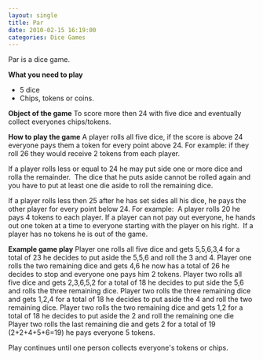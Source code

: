 ```yaml
---
layout: single
title: Par
date: 2010-02-15 16:19:00
categories: Dice Games
---
```

Par is a dice game.

<strong>What you need to play</strong>
<ul>
	<li>5 dice</li>
	<li>Chips, tokens or coins.</li>
</ul>
<strong>Object of the game</strong>
To score more then 24 with five dice and eventually collect everyones chips/tokens.

<strong>How to play the game</strong>
A player rolls all five dice, if the score is above 24 everyone pays them a token for every point above 24.
For example: if they roll 26 they would receive 2 tokens from each player.

If a player rolls less or equal to 24 he may put side one or more dice and rolla the remainder.  The dice that he puts aside cannot be rolled again and you have to put at least one die aside to roll the remaining dice.

If a player rolls less then 25 after he has set sides all his dice, he pays the other player for every point below 24.
For example:  A player rolls 20 he pays 4 tokens to each player.
If a player can not pay out everyone, he hands out one token at a time to everyone starting with the player on his right.  If a player has no tokens he is out of the game.

<strong>Example game play</strong>
Player one rolls all five dice and gets 5,5,6,3,4 for a total of 23 he decides to put aside the 5,5,6 and roll the 3 and 4.
Player one rolls the two remaining dice and gets 4,6 he now has a total of 26 he decides to stop and everyone one pays him 2 tokens.
Player two rolls all five dice and gets 2,3,6,5,2 for a total of 18 he decides to put side the 5,6 and rolls the three remaining dice.
Player two rolls the three remaining dice and gets 1,2,4 for a total of 18 he decides to put aside the 4 and roll the two remaining dice.
Player two rolls the two remaining dice and gets 1,2 for a total of 18 he decides to put aside the 2 and roll the remaining one die
Player two rolls the last remaining die and gets 2 for a total of 19 (2+2+4+5+6=19) he pays everyone 5 tokens.

Play continues until one person collects everyone's tokens or chips.
